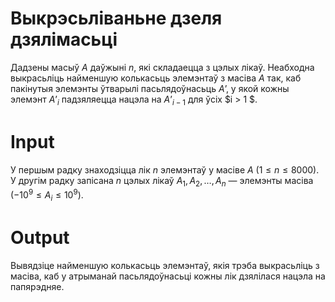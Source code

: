 # Выкрэсьліваньне дзеля дзялімасьці

Дадзены масыў $A$ даўжыні $n$, які складаецца з цэлых лікаў. Неабходна выкрасьліць найменшую колькасьць элемэнтаў з масіва $A$ так, каб пакінутыя элемэнты ўтварылі пасьлядоўнасьць $A’$, у якой кожны элемэнт $A’_ і$ падзяляецца нацэла на $A’_{і - 1}$ для ўсіх $і > 1 $.
# Іnput
У першым радку знаходзіцца лік $n$ элемэнтаў у масіве $A$ $(1 \leqslant n \leqslant 8000).$ У другім радку запісана $n$ цэлых лікаў $A_1, A_2, \dots, A_n$ — элемэнты масіва $(-10^9 \leqslant A_і \leqslant 10^9).$
# Output
Вывядзіце найменшую колькасьць элемэнтаў, якія трэба выкрасьліць з масіва, каб у атрыманай пасьлядоўнасьці кожны лік дзялілася нацэла на папярэдняе.
